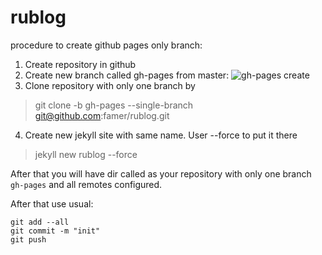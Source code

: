 # rublog
procedure to create github pages only branch:
1. Create repository in github
2. Create new branch called gh-pages from master:
![gh-pages create](https://pages.github.com/images/create-branch@2x.png)
3. Clone repository with only one branch by
> git clone -b gh-pages --single-branch git@github.com:famer/rublog.git 

4. Create new jekyll site with same name. User --force to put it there
> jekyll new rublog --force 

After that you will have dir called as your repository with only one branch `gh-pages` and all remotes configured.

After that use usual:

    git add --all
	git commit -m "init"
	git push
